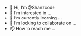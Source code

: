 - 👋 Hi, I’m @Shanzcode
- 👀 I’m interested in ...
- 🌱 I’m currently learning ...
- 💞️ I’m looking to collaborate on ...
- 📫 How to reach me ...

<!---
Shanzcode/Shanzcode is a ✨ special ✨ repository because its `README.md` (this file) appears on your GitHub profile.
You can click the Preview link to take a look at your changes.
--->
